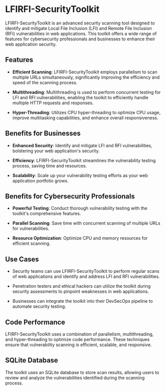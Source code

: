 # LFIRFI-SecurityToolkit

LFIRFI-SecurityToolkit is an advanced security scanning tool designed to identify and mitigate Local File Inclusion (LFI) and Remote File Inclusion (RFI) vulnerabilities in web applications. This toolkit offers a wide range of features for cybersecurity professionals and businesses to enhance their web application security.

## Features

- **Efficient Scanning**: LFIRFI-SecurityToolkit employs parallelism to scan multiple URLs simultaneously, significantly improving the efficiency and speed of the scanning process.

- **Multithreading**: Multithreading is used to perform concurrent testing for LFI and RFI vulnerabilities, enabling the toolkit to efficiently handle multiple HTTP requests and responses.

- **Hyper-Threading**: Utilizes CPU hyper-threading to optimize CPU usage, improve multitasking capabilities, and enhance overall responsiveness.

## Benefits for Businesses

- **Enhanced Security**: Identify and mitigate LFI and RFI vulnerabilities, bolstering your web application's security.

- **Efficiency**: LFIRFI-SecurityToolkit streamlines the vulnerability testing process, saving time and resources.

- **Scalability**: Scale up your vulnerability testing efforts as your web application portfolio grows.

## Benefits for Cybersecurity Professionals

- **Powerful Testing**: Conduct thorough vulnerability testing with the toolkit's comprehensive features.

- **Parallel Scanning**: Save time with concurrent scanning of multiple URLs for vulnerabilities.

- **Resource Optimization**: Optimize CPU and memory resources for efficient scanning.

## Use Cases

- Security teams can use LFIRFI-SecurityToolkit to perform regular scans of web applications and identify and address LFI and RFI vulnerabilities.

- Penetration testers and ethical hackers can utilize the toolkit during security assessments to pinpoint weaknesses in web applications.

- Businesses can integrate the toolkit into their DevSecOps pipeline to automate security testing.

## Code Performance

LFIRFI-SecurityToolkit uses a combination of parallelism, multithreading, and hyper-threading to optimize code performance. These techniques ensure that vulnerability scanning is efficient, scalable, and responsive.

## SQLite Database

The toolkit uses an SQLite database to store scan results, allowing users to review and analyze the vulnerabilities identified during the scanning process.

